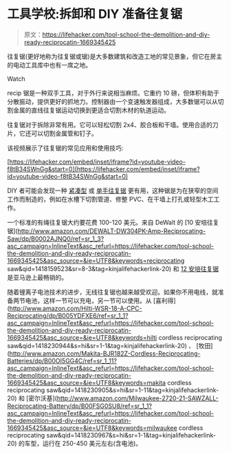 # 工具学校:拆卸和 DIY 准备往复锯

> 原文：<https://lifehacker.com/tool-school-the-demolition-and-diy-ready-reciprocatin-1669345425>

往复锯(更好地称为往复锯或锯)是大多数建筑和改造工地的常见景象，但它在房主的电动工具库中也有一席之地。

Watch

recip 锯是一种双手工具，对于外行来说相当麻烦。它重约 10 磅，但体积有助于分散振动，提供更好的抓地力。控制器由一个变速触发器组成，大多数锯可以从切割金属的直线往复锯运动切换到更适合切割木材的轨道运动。

往复锯对于拆除非常有用。它可以轻松切割 2x4、胶合板和干墙。使用合适的刀片，它还可以切割金属管和钉子。

该视频展示了往复锯的常见应用和使用技巧:

 [https://lifehacker.com/embed/inset/iframe?id=youtube-video-f8tB34SWnGg&start=0](https://lifehacker.com/embed/inset/iframe?id=youtube-video-f8tB34SWnGg&start=0) 

DIY 者可能会发现一种 [紧凑型](https://www.youtube.com/watch?v=cFr-dsCOiiE) 或 [单手往复锯](https://www.youtube.com/watch?v=qePDHji5En0) 更有用，这种锯是为在狭窄的空间工作而制造的，例如在水槽下切割管道、修整 PVC、在干墙上打孔或轻型木工工作。

一个标准的有绳往复锯大约要花费 100-120 美元。来自 DeWalt 的 [10 安培往复锯](http://www.amazon.com/DEWALT-DW304PK-Amp-Reciprocating-Saw/dp/B0002AJNQ0/ref=sr_1_3?asc_campaign=InlineText&asc_refurl=https://lifehacker.com/tool-school-the-demolition-and-diy-ready-reciprocatin-1669345425&asc_source=&ie=UTF8&keywords=reciprocating saw&qid=1418159523&sr=8-3&tag=kinjalifehackerlink-20) 和 [12 安培往复锯](http://www.homedepot.com/p/Milwaukee-12-Amp-Sawzall-Reciprocating-Saw-with-Case-6519-31/202438078) 是亚马逊上最畅销的。

随着锂离子电池技术的进步，无线往复锯也越来越受欢迎。如果你不用电线，就准备两节电池，这样一节可以充电，另一节可以使用。从 [喜利得](http://www.amazon.com/Hilti-WSR-18-A-CPC-Reciprocating/dp/B005YDFXE6/ref=sr_1_1?asc_campaign=InlineText&asc_refurl=https://lifehacker.com/tool-school-the-demolition-and-diy-ready-reciprocatin-1669345425&asc_source=&ie=UTF8&keywords=hilti cordless reciprocating saw&qid=1418230944&s=hi&sr=1-1&tag=kinjalifehackerlink-20) 、 [牧田](http://www.amazon.com/Makita-BJR182Z-Cordless-Reciprocating-Batteries/dp/B00OI5GG4C/ref=sr_1_11?asc_campaign=InlineText&asc_refurl=https://lifehacker.com/tool-school-the-demolition-and-diy-ready-reciprocatin-1669345425&asc_source=&ie=UTF8&keywords=makita cordless reciprocating saw&qid=1418230905&s=hi&sr=1-11&tag=kinjalifehackerlink-20) 和 [密尔沃基](http://www.amazon.com/Milwaukee-2720-21-SAWZALL-Reciprocating-Battery/dp/B00FSG0SU8/ref=sr_1_1?asc_campaign=InlineText&asc_refurl=https://lifehacker.com/tool-school-the-demolition-and-diy-ready-reciprocatin-1669345425&asc_source=&ie=UTF8&keywords=milwaukee cordless reciprocating saw&qid=1418230967&s=hi&sr=1-1&tag=kinjalifehackerlink-20) 的车型，运行在 250-450 美元左右(含电池)。